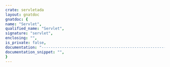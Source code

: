 ```yaml
---
crate: servletada
layout: gnatdoc
gnatdoc: {
name: "Servlet",
qualified_name: "Servlet",
signature: "servlet",
enclosing: "",
is_private: false,
documentation: "---------------------------------------------------------------------\n  servlet -- Ada Servlet\n  Copyright (C) 2009, 2010, 2018 Stephane Carrez\n  Written by Stephane Carrez (Stephane.Carrez@gmail.com)\n\n  Licensed under the Apache License, Version 2.0 (the \"License\");\n  you may not use this file except in compliance with the License.\n  You may obtain a copy of the License at\n\n      http://www.apache.org/licenses/LICENSE-2.0\n\n  Unless required by applicable law or agreed to in writing, software\n  distributed under the License is distributed on an \"AS IS\" BASIS,\n  WITHOUT WARRANTIES OR CONDITIONS OF ANY KIND, either express or implied.\n  See the License for the specific language governing permissions and\n  limitations under the License.\n---------------------------------------------------------------------",
documentation_snippet: "",
}
---
```

